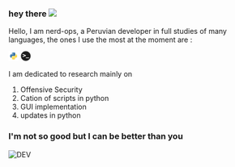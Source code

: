 <!---
╻ ╻   ┏━┓   ┏━┓   ┏━╸   ╻ ╻┏━┓┏━┓╺┳┓   ┏━┓╻ ╻┏━┓
┃ ┃   ┣┳┛   ┣━┫   ┣╸ ╺━╸┃╻┃┃ ┃┣┳┛ ┃┃   ┃ ┃┃╻┃┃ ┃
┗━┛   ╹┗╸   ╹ ╹   ╹     ┗┻┛┗━┛╹┗╸╺┻┛   ┗━┛┗┻┛┗━┛
--->

### hey there <img src="https://media.giphy.com/media/hvRJCLFzcasrR4ia7z/giphy.gif" width="25px">

Hello, I am nerd-ops, a Peruvian developer in full studies of many languages, the ones I use the most at the moment are :

<code><img height="20" src="https://raw.githubusercontent.com/github/explore/80688e429a7d4ef2fca1e82350fe8e3517d3494d/topics/python/python.png"></code>
<code><img height="20" src="https://raw.githubusercontent.com/github/explore/80688e429a7d4ef2fca1e82350fe8e3517d3494d/topics/terminal/terminal.png"></code>

I am dedicated to research mainly on
<ol type="square">
  <li>Offensive Security </li>
  <li>Cation of scripts in python </li>
  <li>GUI implementation </li>
  <li>updates in python </li>
</ol>

### I'm not so good but I can be better than you

<!--- developers gif : that's good owo -->

<img align="center" alt="DEV" src="https://i.pinimg.com/originals/0c/b5/9a/0cb59a687178d5c766f00fdcb8015e9d.gif" />

<!--- nerd-ops code --->
<!--- end of my noob code owo --->

